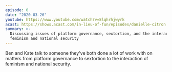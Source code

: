 ```yaml
---
episode: 0
date: "2020-03-26"
youtube: https://www.youtube.com/watch?v=8lqhrhjwyrk
acast: https://shows.acast.com/in-lieu-of-fun/episodes/danielle-citron
summary: >-
  Discussing issues of platform governance, sextortion, and the interaction of
  feminism and national security
---
```

Ben and Kate talk to someone they've both done a lot of work with on matters from platform governance to sextortion to the interaction of feminism and national security.
